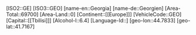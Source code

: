 ﻿---
location: [41.7167,44.7833]
type: Country
tags:
- geo/Country

SpocWebEntityId: 26901
isDeleted: false
confidential: public

---
[ISO2::GE]
[ISO3::GEO]
[name-en::Georgia]
[name-de::Georgien]
[Area-Total::69700]
[Area-Land::0]
[Continent::[[Europe]]]
[VehicleCode::GEO]
[Capital::[[Tbilisi]]]
[Alcohol-l::6.4]
[Language-Id::]
[geo-lon::44.7833]
[geo-lat::41.7167]

